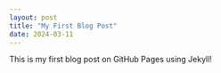 ```yaml
---
layout: post
title: "My First Blog Post"
date: 2024-03-11
---
```

This is my first blog post on GitHub Pages using Jekyll!
